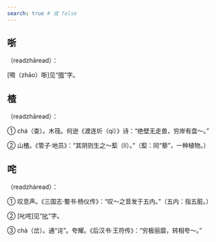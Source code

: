 ```yaml
---
search: true # 或 false
---
```


## 哳

（readzhāread）：

[啁（zhāo）哳]见“[啁](./zhao#啁)”字。

## 楂

（readzhāread）：

➀ chá（查）。木筏。何逊《渡连圻（qí）》诗：“绝壁无走兽，穷岸有盘～。”

➁ 山楂。《管子·地员》：“其阴则生之～䔧（lí）。”（䔧：同“藜”，一种植物。）

## 咤

（readzhàread）：

➀ 叹息声。《三国志·蜀书·杨仪传》：“叹～之音发于五内。”（五内：指五脏。）

➁ [叱咤]见“[叱](../C/chi#叱)”字。

➂ chà（岔）。通“诧”。夸耀。《后汉书·王符传》：“穷极丽靡，转相夸～。”